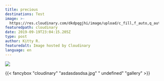 ```yaml
---
title: precious
destinations: Test
image: >-
  https://res.cloudinary.com/dkdpqgjhi/image/upload/c_fill,f_auto,q_auto,w_300/v1568933637/DSCF5491_netwqf.jpg
featuredpath: cloudinary
date: 2019-09-19T23:04:15.205Z
type: post
author: Kitty R.
featuredalt: Image hosted by Cloudinary
language: en
---
```

![](https://res.cloudinary.com/dkdpqgjhi/image/upload/c_fill,f_auto,q_auto,w_300/v1568933637/DSCF5491_netwqf.jpg)

{{< fancybox "cloudinary" "asdasdasdsa.jpg" " undefined" "gallery" >}}
